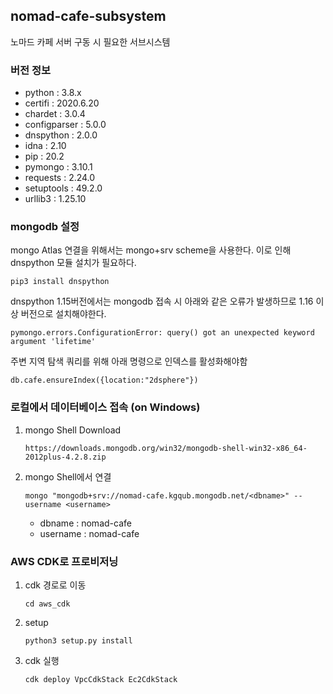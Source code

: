 ## nomad-cafe-subsystem
노마드 카페 서버 구동 시 필요한 서브시스템

### 버전 정보

- python : 3.8.x
- certifi	: 2020.6.20
- chardet	: 3.0.4
- configparser : 	5.0.0
- dnspython	: 2.0.0
- idna	: 2.10
- pip	: 20.2
- pymongo	: 3.10.1
- requests : 2.24.0
- setuptools : 	49.2.0
- urllib3 : 1.25.10

### mongodb 설정
mongo Atlas 연결을 위해서는 mongo+srv scheme을 사용한다. 이로 인해 dnspython 모듈 설치가 필요하다.
```
pip3 install dnspython
```
dnspython 1.15버전에서는 mongodb 접속 시 아래와 같은 오류가 발생하므로 1.16 이상 버전으로 설치해야한다.
```
pymongo.errors.ConfigurationError: query() got an unexpected keyword argument 'lifetime'
```
주변 지역 탐색 쿼리를 위해 아래 명령으로 인덱스를 활성화해야함
```
db.cafe.ensureIndex({location:"2dsphere"})
```

### 로컬에서 데이터베이스 접속 (on Windows)
1. mongo Shell Download
    ```
    https://downloads.mongodb.org/win32/mongodb-shell-win32-x86_64-2012plus-4.2.8.zip
    ```
2. mongo Shell에서 연결
    ```
    mongo "mongodb+srv://nomad-cafe.kgqub.mongodb.net/<dbname>" --username <username>
    ```
    - dbname : nomad-cafe
    - username : nomad-cafe
    
### AWS CDK로 프로비저닝
1. cdk 경로로 이동
    ```buildoutcfg
    cd aws_cdk
    ```
2. setup
    ```buildoutcfg
    python3 setup.py install
    ```
3. cdk 실행
    ```buildoutcfg
    cdk deploy VpcCdkStack Ec2CdkStack
    ```